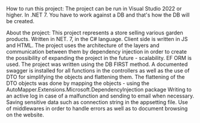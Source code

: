How to run this project:
The project can be run in Visual Studio 2022 or higher. In .NET 7. You have to work against a DB and that's how the DB will be created.


About the project:
This project represents a store selling various garden products.
Written in NET. 7, in the C# language. Client side is written in JS and HTML.
The project uses the architecture of the layers and communication between them by dependency injection in order to create the possibility of expanding the project in the future - scalability.
EF ORM is used.
The project was written using the DB FIRST method.
A documented swagger is installed for all functions in the controllers as well as the use of DTO for simplifying the objects and flattening them.
The flattening of the DTO objects was done by mapping the objects - using the AutoMapper.Extensions.Microsoft.DependencyInjection package
Writing to an active log in case of a malfunction and sending to email when necessary.
Saving sensitive data such as connection string in the appsetting file.
Use of middlewares in order to handle errors as well as to document browsing on the website.

